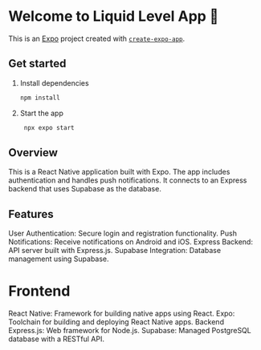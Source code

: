 # Welcome to Liquid Level App 👋

This is an [Expo](https://expo.dev) project created with [`create-expo-app`](https://www.npmjs.com/package/create-expo-app).

## Get started

1. Install dependencies

   ```bash
   npm install
   ```

2. Start the app

   ```bash
    npx expo start
   ```
## Overview
This is a React Native application built with Expo. The app includes authentication and handles push notifications. It connects to an Express backend that uses Supabase as the database.

## Features
User Authentication: Secure login and registration functionality.
Push Notifications: Receive notifications on Android and iOS.
Express Backend: API server built with Express.js.
Supabase Integration: Database management using Supabase.
# Frontend
React Native: Framework for building native apps using React.
Expo: Toolchain for building and deploying React Native apps.
Backend
Express.js: Web framework for Node.js.
Supabase: Managed PostgreSQL database with a RESTful API.
